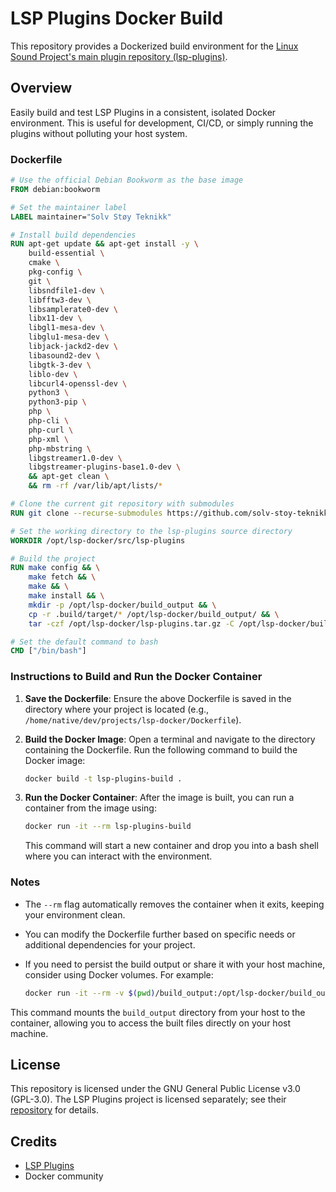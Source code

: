 # LSP Plugins Docker Build

This repository provides a Dockerized build environment for the [Linux Sound Project's main plugin repository (lsp-plugins)](https://github.com/lsp-plugins/lsp-plugins).

## Overview

Easily build and test LSP Plugins in a consistent, isolated Docker environment. This is useful for development, CI/CD, or simply running the plugins without polluting your host system.

### Dockerfile

```dockerfile
# Use the official Debian Bookworm as the base image
FROM debian:bookworm

# Set the maintainer label
LABEL maintainer="Solv Støy Teknikk"

# Install build dependencies
RUN apt-get update && apt-get install -y \
    build-essential \
    cmake \
    pkg-config \
    git \
    libsndfile1-dev \
    libfftw3-dev \
    libsamplerate0-dev \
    libx11-dev \
    libgl1-mesa-dev \
    libglu1-mesa-dev \
    libjack-jackd2-dev \
    libasound2-dev \
    libgtk-3-dev \
    liblo-dev \
    libcurl4-openssl-dev \
    python3 \
    python3-pip \
    php \
    php-cli \
    php-curl \
    php-xml \
    php-mbstring \
    libgstreamer1.0-dev \
    libgstreamer-plugins-base1.0-dev \
    && apt-get clean \
    && rm -rf /var/lib/apt/lists/*

# Clone the current git repository with submodules
RUN git clone --recurse-submodules https://github.com/solv-stoy-teknikk/lsp-docker /opt/lsp-docker

# Set the working directory to the lsp-plugins source directory
WORKDIR /opt/lsp-docker/src/lsp-plugins

# Build the project
RUN make config && \
    make fetch && \
    make && \
    make install && \
    mkdir -p /opt/lsp-docker/build_output && \
    cp -r .build/target/* /opt/lsp-docker/build_output/ && \
    tar -czf /opt/lsp-docker/lsp-plugins.tar.gz -C /opt/lsp-docker/build_output .

# Set the default command to bash
CMD ["/bin/bash"]
```

### Instructions to Build and Run the Docker Container

1. **Save the Dockerfile**: Ensure the above Dockerfile is saved in the directory where your project is located (e.g., `/home/native/dev/projects/lsp-docker/Dockerfile`).

2. **Build the Docker Image**: Open a terminal and navigate to the directory containing the Dockerfile. Run the following command to build the Docker image:

   ```bash
   docker build -t lsp-plugins-build .
   ```

3. **Run the Docker Container**: After the image is built, you can run a container from the image using:

   ```bash
   docker run -it --rm lsp-plugins-build
   ```

   This command will start a new container and drop you into a bash shell where you can interact with the environment.

### Notes

- The `--rm` flag automatically removes the container when it exits, keeping your environment clean.
- You can modify the Dockerfile further based on specific needs or additional dependencies for your project.
- If you need to persist the build output or share it with your host machine, consider using Docker volumes. For example:

   ```bash
   docker run -it --rm -v $(pwd)/build_output:/opt/lsp-docker/build_output lsp-plugins-build
   ```

This command mounts the `build_output` directory from your host to the container, allowing you to access the built files directly on your host machine.

## License

This repository is licensed under the GNU General Public License v3.0 (GPL-3.0). The LSP Plugins project is licensed separately; see their [repository](https://github.com/lsp-plugins/lsp-plugins) for details.

## Credits

- [LSP Plugins](https://github.com/lsp-plugins/lsp-plugins)
- Docker community
